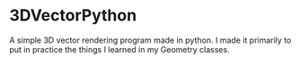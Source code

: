# 3DVectorPython
A simple 3D vector rendering program made in python. I made it primarily to put in practice the things I learned in my Geometry classes.
